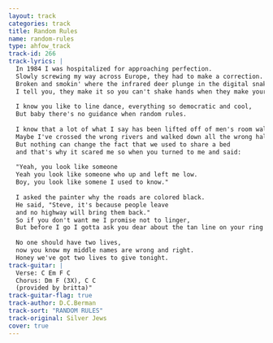 ```yaml
---
layout: track
categories: track
title: Random Rules
name: random-rules
type: ahfow_track
track-id: 266
track-lyrics: |
  In 1984 I was hospitalized for approaching perfection. 
  Slowly screwing my way across Europe, they had to make a correction. 
  Broken and smokin' where the infrared deer plunge in the digital snake. 
  I tell you, they make it so you can't shake hands when they make your hands shake. 
  
  I know you like to line dance, everything so democratic and cool, 
  But baby there's no guidance when random rules. 
  
  I know that a lot of what I say has been lifted off of men's room walls. 
  Maybe I've crossed the wrong rivers and walked down all the wrong halls. 
  But nothing can change the fact that we used to share a bed 
  and that's why it scared me so when you turned to me and said: 
  
  "Yeah, you look like someone 
  Yeah you look like someone who up and left me low. 
  Boy, you look like somene I used to know." 
  
  I asked the painter why the roads are colored black. 
  He said, "Steve, it's because people leave 
  and no highway will bring them back." 
  So if you don't want me I promise not to linger, 
  But before I go I gotta ask you dear about the tan line on your ring finger. 
  
  No one should have two lives, 
  now you know my middle names are wrong and right. 
  Honey we've got two lives to give tonight.
track-guitar: |
  Verse: C Em F C
  Chorus: Dm F (3X), C C
  (provided by britta)"
track-guitar-flag: true
track-author: D.C.Berman
track-sort: "RANDOM RULES"
track-original: Silver Jews
cover: true
---
```

